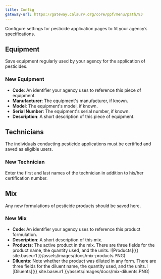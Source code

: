 ```yaml
---
title: Config
gateway-url: https://gateway.calsurv.org/core/ppf/menu/path/93
---
```

Configure settings for pesticide application pages to fit your agency’s specifications.

## Equipment
Save equipment regularly used by your agency for the application of pesticides.
### New Equipment
* **Code**: An identifier your agency uses to reference this piece of equipment.
* **Manufacturer**: The equipment's manufacturer, if known. 
* **Model**: The equipment's model, if known.
* **Serial Number**: The equipment's serial number, if known.
* **Description**: A short description of this piece of equipment.

## Technicians
The individuals conducting pesticide applications must be certified and saved as eligible users.
### New Technician
Enter the first and last names of the technician in addition to his/her certification number.

## Mix
Any new formulations of pesticide products should be saved here.
### New Mix
* **Code**: An identifier your agency uses to reference this product formulation.
* **Description**: A short description of this mix.
* **Products**: The active product in the mix. There are three fields for the product name, the quantity used, and the units.
![Products]({{ site.baseur1 }}/assets/images/docs/mix-products.PNG)
* **Diluents**: Note whether the product was diluted in any form. There are three fields for the diluent name, the quantity used, and the units.
![Diluents]({{ site.baseur1 }}/assets/images/docs/mix-diluents.PNG)
